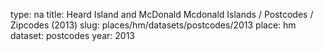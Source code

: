 type: na
title: Heard Island and McDonald Mcdonald Islands / Postcodes / Zipcodes (2013)
slug: places/hm/datasets/postcodes/2013
place: hm
dataset: postcodes
year: 2013
